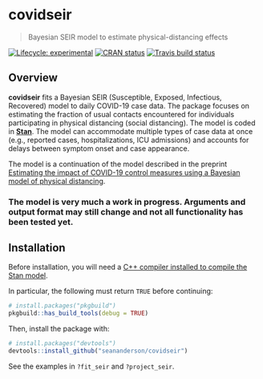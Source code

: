 # covidseir

> Bayesian SEIR model to estimate physical-distancing effects

<!-- badges: start -->
[![Lifecycle: experimental](https://img.shields.io/badge/lifecycle-experimental-orange.svg)](https://www.tidyverse.org/lifecycle/#experimental)
[![CRAN status](https://www.r-pkg.org/badges/version/covidseir)](https://CRAN.R-project.org/package=covidseir)
[![Travis build status](https://travis-ci.org/seananderson/covidseir.svg?branch=master)](https://travis-ci.org/seananderson/covidseir)
<!-- badges: end -->

## Overview

__covidseir__ fits a Bayesian SEIR (Susceptible, Exposed, Infectious, Recovered)
model to daily COVID-19 case data. The package focuses on estimating the
fraction of usual contacts encountered for individuals participating in physical
distancing (social distancing). The model is coded in
[__Stan__](https://mc-stan.org/). The model can accommodate multiple types of
case data at once (e.g., reported cases, hospitalizations, ICU admissions) and
accounts for delays between symptom onset and case appearance.

The model is a continuation of the model described in the preprint [Estimating
the impact of COVID-19 control measures using a Bayesian model of physical
distancing](https://www.medrxiv.org/content/10.1101/2020.04.17.20070086v1).

### The model is very much a work in progress. Arguments and output format may still change and not all functionality has been tested yet. ###

## Installation

Before installation, you will need a [C++ compiler installed to compile the Stan model](https://github.com/stan-dev/rstan/wiki/RStan-Getting-Started).

In particular, the following must return `TRUE` before continuing:

```r
# install.packages("pkgbuild")
pkgbuild::has_build_tools(debug = TRUE)
```

Then, install the package with:

```r
# install.packages("devtools")
devtools::install_github("seananderson/covidseir")
```

See the examples in `?fit_seir` and `?project_seir`.
